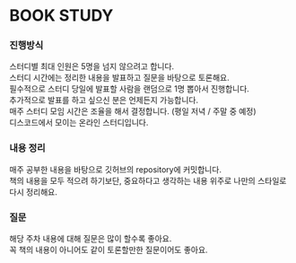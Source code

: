 # BOOK STUDY

### 진행방식

스터디별 최대 인원은 5명을 넘지 않으려고 합니다. <br/>
스터디 시간에는 정리한 내용을 발표하고 질문을 바탕으로 토론해요. <br/>
필수적으로 스터디 당일에 발표할 사람을 랜덤으로 1명 뽑아서 진행합니다. <br/>
추가적으로 발표를 하고 싶으신 분은 언제든지 가능합니다. <br/>
매주 스터디 모임 시간은 조율을 해서 결정합니다. (평일 저녁 / 주말 중 예정) <br/>
디스코드에서 모이는 온라인 스터디입니다.

### 내용 정리

매주 공부한 내용을 바탕으로 깃허브의 repository에 커밋합니다. <br/>
책의 내용을 모두 적으려 하기보단, 중요하다고 생각하는 내용 위주로 나만의 스타일로 다시 정리해요.

### 질문

해당 주차 내용에 대해 질문은 많이 할수록 좋아요. <br/>
꼭 책의 내용이 아니어도 같이 토론할만한 질문이어도 좋아요.
